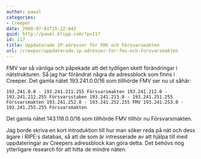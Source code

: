 ```yaml
---
author: pawal
categories:
- Creeper
date: 2008-07-01T15:22:04Z
guid: http://pawal.blipp.com/?p=117
id: 117
title: Uppdaterade IP-adresser för FMV och Försvarsmakten
url: /creeper/uppdaterade-ip-adresser-for-fmv-och-forsvarsmakten
---
```


FMV var så vänliga och påpekade att det tydligen skett förändringar i nätstrukturen. Så jag har förändrat några de adressblock som finns i Creeper. Det gamla nätet 193.241.0.0/16 som tillhörde FMV ser nu ut såhär:

<code>193.241.0.0 - 193.241.211.255 Försvarsmakten
193.241.212.0 - 193.241.212.255 Försvarsstaben
193.241.213.0 - 193.241.251.255 Försvarsmakten
193.241.252.0 - 193.241.252.255 FMV
193.241.253.0 - 193.241.255.255 Försvarsmakten</code>

Det gamla nätet 143.118.0.0/16 som tillhörde FMV tillhör nu Försvarsmakten.

Jag borde skriva en kort introduktion till hur man söker reda på nät och dess ägare i RIPE:s databas, så att de som är intresserade av att hjälpa till med uppdateringar av Creepers adressblock kan göra detta. Det behövs nog ytterligare research för att hitta de mindre näten.